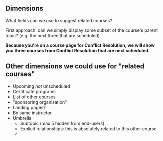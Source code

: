## Dimensions

What fields can we use to suggest related courses?

First approach: can we simply display some subset of the course's parent topic? (e.g. the next three that are scheduled)

**Because you're on a course page for Conflict Resolution, we will show you three courses from Conflict Resolution that are next scheduled.**

## Other dimensions we could use for "related courses"

* Upcoming *not* unscheduled
* Certificate programs
* List of other courses 
* "sponsoring organisation"
* Landing pages?
* By same instructor
* Umbrella
    - Subtopic (max 5 hidden from end-users)
    - Explicit relationships: this is absolutely related to this other course
    - 